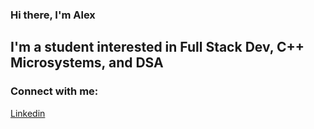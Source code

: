 ### Hi there, I'm Alex  


## I'm a student interested in Full Stack Dev, C++ Microsystems, and DSA 



### Connect with me:
[Linkedin](https://www.linkedin.com/in/alexander-mehta-b97659220/)
